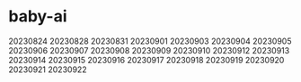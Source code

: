 # baby-ai
20230824
20230828
20230831
20230901
20230903
20230904
20230905
20230906
20230907
20230908
20230909
20230910
20230912
20230913
20230914
20230915
20230916
20230917
20230918
20230919
20230920
20230921
20230922
